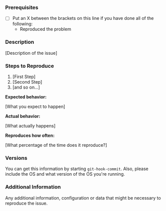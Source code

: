 <!--

Have you read git-hook-commit's Code of Conduct? By filing an Issue, you are expected to comply with it, including treating everyone with respect

-->

### Prerequisites

* [ ] Put an X between the brackets on this line if you have done all of the following:
    * Reproduced the problem

### Description

[Description of the issue]

### Steps to Reproduce

1. [First Step]
2. [Second Step]
3. [and so on...]

**Expected behavior:** 

[What you expect to happen]

**Actual behavior:** 

[What actually happens]

**Reproduces how often:** 

[What percentage of the time does it reproduce?]

### Versions

You can get this information by starting `git-hook-commit`. Also, please include the OS and what version of the OS you're running.

### Additional Information

Any additional information, configuration or data that might be necessary to reproduce the issue.
